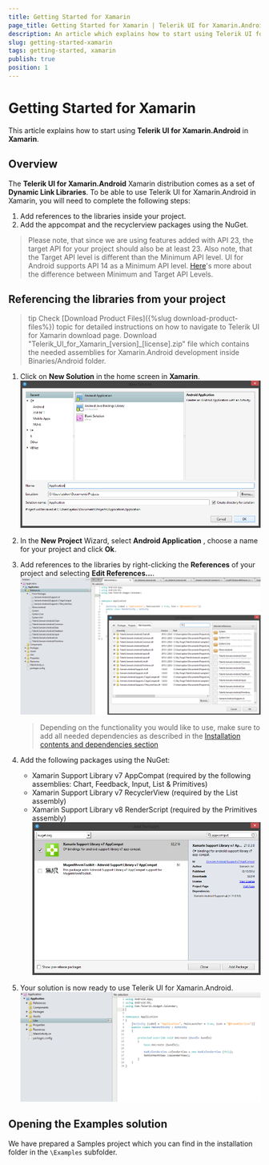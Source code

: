 ```yaml
---
title: Getting Started for Xamarin
page_title: Getting Started for Xamarin | Telerik UI for Xamarin.Android Documentation
description: An article which explains how to start using Telerik UI for Xamarin.Android in Xamarin.
slug: getting-started-xamarin
tags: getting-started, xamarin
publish: true
position: 1
---
```


# Getting Started for Xamarin

This article explains how to start using **Telerik UI for Xamarin.Android** in **Xamarin**.

## Overview
The **Telerik UI for Xamarin.Android** Xamarin distribution comes as a set of **Dynamic Link Libraries**. To be able to use Telerik UI for Xamarin.Android in Xamarin, you will need to complete the following steps:

1. Add references to the libraries inside your project.
2. Add the appcompat and the recyclerview packages using the NuGet.

> Please note, that since we are using features added with API 23, the target API for your project should also be at least 23. Also note, that the Target API level is different than the Minimum API level. UI for Android supports API 14 as a Minimum API level. <a href="http://developer.android.com/training/basics/supporting-devices/platforms.html#sdk-versions" target="_blank">Here</a>'s more about the difference between Minimum and Target API Levels.

## Referencing the libraries from your project

>tip Check [Download Product Files]({%slug download-product-files%}) topic for detailed instructions on how to navigate to Telerik UI for Xamarin download page. Download "Telerik_UI_for_Xamarin_[version]_[license].zip" file which contains the needed assemblies for Xamarin.Android development inside Binaries/Android folder.

1. Click on **New Solution** in the home screen in **Xamarin**.
![TelerikUI-Installation-Xamarin-New-Project](images-download-deployment/installation-xamarin-screen-1.png "Create new solution")

2. In the **New Project** Wizard, select **Android Application** , choose a name for your project and click **Ok**.

3. Add references to the libraries by right-clicking the **References** of your project and selecting **Edit References...**.
![TelerikUI-Installation-Xamarin-Adding-References](images-download-deployment/installation-xamarin-screen-2.png "Add references.")

	>Depending on the functionality you would like to use, make sure to add all needed dependencies as described in the [Installation contents and dependencies section](installation-contents-and-dependencies)

4. Add the following packages using the NuGet:
	* Xamarin Support Library v7 AppCompat (required by the following assemblies: Chart, Feedback, Input, List & Primitives)
	* Xamarin Support Library v7 RecyclerView (required by the List assembly)
	* Xamarin Support Library v8 RenderScript (required by the Primitives assembly)
	![TelerikUI-Installation-Xamarin-Add-NuGet-Packages](images-download-deployment/installation-xamarin-screen-3.png "Add packages.")

5. Your solution is now ready to use Telerik UI for Xamarin.Android.
![TelerikUI-Installation-Xamarin-User-Project](images-download-deployment/installation-xamarin-screen-4.png "Integration complete.")

## Opening the Examples solution

We have prepared a Samples project which you can find in the installation folder in the `\Examples` subfolder. 
